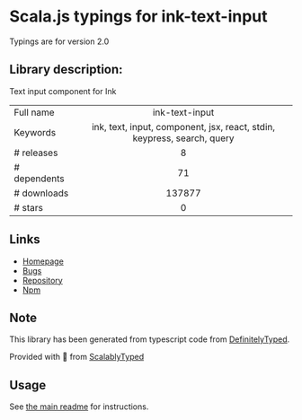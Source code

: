 
# Scala.js typings for ink-text-input

Typings are for version 2.0

## Library description:
Text input component for Ink

|                    |                 |
| ------------------ | :-------------: |
| Full name          | ink-text-input |
| Keywords           | ink, text, input, component, jsx, react, stdin, keypress, search, query |
| # releases         | 8 |
| # dependents       | 71 |
| # downloads        | 137877 |
| # stars            | 0 |

## Links
- [Homepage](https://github.com/vadimdemedes/ink-text-input#readme)
- [Bugs](https://github.com/vadimdemedes/ink-text-input/issues)
- [Repository](https://github.com/vadimdemedes/ink-text-input)
- [Npm](https://www.npmjs.com/package/ink-text-input)
    


## Note
This library has been generated from typescript code from [DefinitelyTyped](https://definitelytyped.org).

Provided with :purple_heart: from [ScalablyTyped](https://github.com/oyvindberg/ScalablyTyped)

## Usage
See [the main readme](../../readme.md) for instructions.


